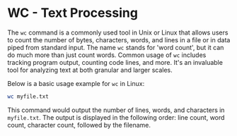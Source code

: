 # WC - Text Processing 

The `wc` command is a commonly used tool in Unix or Linux that allows users to count the number of bytes, characters, words, and lines in a file or in data piped from standard input. The name `wc` stands for 'word count', but it can do much more than just count words. Common usage of `wc` includes tracking program output, counting code lines, and more. It's an invaluable tool for analyzing text at both granular and larger scales.

Below is a basic usage example for `wc` in Linux:

```bash
wc myfile.txt
```

This command would output the number of lines, words, and characters in `myfile.txt`. The output is displayed in the following order: line count, word count, character count, followed by the filename.
